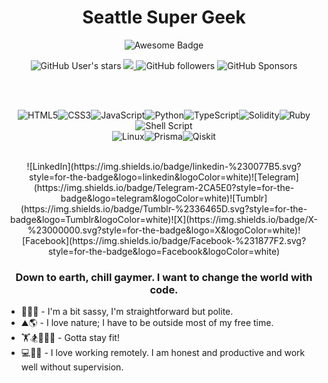 <h1 align="center">Seattle Super Geek
</h1>
<div align="center">
<img src="https://cdn.rawgit.com/sindresorhus/awesome/d7305f38d29fed78fa85652e3a63e154dd8e8829/media/badge.svg" alt="Awesome Badge"/>


![GitHub User's stars](https://img.shields.io/github/stars/stevenrugg)
<a href="https://twitter.com/stevensupergeek" ><img src="https://img.shields.io/twitter/follow/stevensupergeek.svg?style=social" /> </a>
![GitHub followers](https://img.shields.io/github/followers/stevenrugg)
![GitHub Sponsors](https://img.shields.io/github/sponsors/stevenrugg)


<br>


<br>

![HTML5](https://img.shields.io/badge/html5-%23E34F26.svg?style=for-the-badge&logo=html5&logoColor=white)![CSS3](https://img.shields.io/badge/css3-%231572B6.svg?style=for-the-badge&logo=css3&logoColor=white)![JavaScript](https://img.shields.io/badge/javascript-%23323330.svg?style=for-the-badge&logo=javascript&logoColor=%23F7DF1E)![Python](https://img.shields.io/badge/python-3670A0?style=for-the-badge&logo=python&logoColor=ffdd54)![TypeScript](https://img.shields.io/badge/typescript-%23007ACC.svg?style=for-the-badge&logo=typescript&logoColor=white)![Solidity](https://img.shields.io/badge/Solidity-%23363636.svg?style=for-the-badge&logo=solidity&logoColor=white)![Ruby](https://img.shields.io/badge/ruby-%23CC342D.svg?style=for-the-badge&logo=ruby&logoColor=white)	![Shell Script](https://img.shields.io/badge/shell_script-%23121011.svg?style=for-the-badge&logo=gnu-bash&logoColor=white)
<br>
![Linux](https://img.shields.io/badge/Linux-FCC624?style=for-the-badge&logo=linux&logoColor=black)![Prisma](https://img.shields.io/badge/Prisma-3982CE?style=for-the-badge&logo=Prisma&logoColor=white)![Qiskit](https://img.shields.io/badge/Qiskit-%236929C4.svg?style=for-the-badge&logo=Qiskit&logoColor=white)

<br>
![LinkedIn](https://img.shields.io/badge/linkedin-%230077B5.svg?style=for-the-badge&logo=linkedin&logoColor=white)![Telegram](https://img.shields.io/badge/Telegram-2CA5E0?style=for-the-badge&logo=telegram&logoColor=white)![Tumblr](https://img.shields.io/badge/Tumblr-%2336465D.svg?style=for-the-badge&logo=Tumblr&logoColor=white)![X](https://img.shields.io/badge/X-%23000000.svg?style=for-the-badge&logo=X&logoColor=white)![Facebook](https://img.shields.io/badge/Facebook-%231877F2.svg?style=for-the-badge&logo=Facebook&logoColor=white)


<h3>Down to earth, chill gaymer. I want to change the world with code.</h3>
<ul style="text-align: left;">
  <li>💁‍♂️🧚 - I'm a bit sassy, I'm straightforward but polite.</li>
  <li>⛰️🌎 - I love nature; I have to be outside most of my free time.</li>
  <li>🏋️🏂🏌️‍♂️🏅 - Gotta stay fit!</li>
  <li>💻📧📨 - I love working remotely. I am honest and productive and work well without supervision.</li>
</ul>
